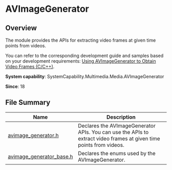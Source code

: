 # AVImageGenerator

## Overview

The module provides the APIs for extracting video frames at given time points from videos.

You can refer to the corresponding development guide and samples based on your development requirements: [Using AVImageGenerator to Obtain Video Frames (C/C++)](../../media/media/using-ndk-avimagegenerator-for-video.md).

**System capability**: SystemCapability.Multimedia.Media.AVImageGenerator

**Since**: 18

## File Summary

| Name| Description|
| -- | -- |
| [avimage_generator.h](capi-avimage-generator-h.md) | Declares the AVImageGenerator APIs. You can use the APIs to extract video frames at given time points from videos.|
| [avimage_generator_base.h](capi-avimage-generator-base-h.md) | Declares the enums used by the AVImageGenerator.|
